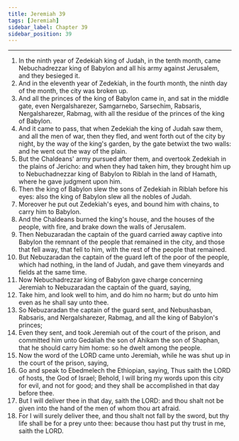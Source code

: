 ```yaml
---
title: Jeremiah 39
tags: [Jeremiah]
sidebar_label: Chapter 39
sidebar_position: 39
---
```


---
1. In the ninth year of Zedekiah king of Judah, in the tenth month, came Nebuchadrezzar king of Babylon and all his army against Jerusalem, and they besieged it.
2. And in the eleventh year of Zedekiah, in the fourth month, the ninth day of the month, the city was broken up.
3. And all the princes of the king of Babylon came in, and sat in the middle gate, even Nergalsharezer, Samgarnebo, Sarsechim, Rabsaris, Nergalsharezer, Rabmag, with all the residue of the princes of the king of Babylon.
4. And it came to pass, that when Zedekiah the king of Judah saw them, and all the men of war, then they fled, and went forth out of the city by night, by the way of the king's garden, by the gate betwixt the two walls: and he went out the way of the plain.
5. But the Chaldeans' army pursued after them, and overtook Zedekiah in the plains of Jericho: and when they had taken him, they brought him up to Nebuchadnezzar king of Babylon to Riblah in the land of Hamath, where he gave judgment upon him.
6. Then the king of Babylon slew the sons of Zedekiah in Riblah before his eyes: also the king of Babylon slew all the nobles of Judah.
7. Moreover he put out Zedekiah's eyes, and bound him with chains, to carry him to Babylon.
8. And the Chaldeans burned the king's house, and the houses of the people, with fire, and brake down the walls of Jerusalem.
9. Then Nebuzaradan the captain of the guard carried away captive into Babylon the remnant of the people that remained in the city, and those that fell away, that fell to him, with the rest of the people that remained.
10. But Nebuzaradan the captain of the guard left of the poor of the people, which had nothing, in the land of Judah, and gave them vineyards and fields at the same time.
11. Now Nebuchadrezzar king of Babylon gave charge concerning Jeremiah to Nebuzaradan the captain of the guard, saying,
12. Take him, and look well to him, and do him no harm; but do unto him even as he shall say unto thee.
13. So Nebuzaradan the captain of the guard sent, and Nebushasban, Rabsaris, and Nergalsharezer, Rabmag, and all the king of Babylon's princes;
14. Even they sent, and took Jeremiah out of the court of the prison, and committed him unto Gedaliah the son of Ahikam the son of Shaphan, that he should carry him home: so he dwelt among the people.
15. Now the word of the LORD came unto Jeremiah, while he was shut up in the court of the prison, saying,
16. Go and speak to Ebedmelech the Ethiopian, saying, Thus saith the LORD of hosts, the God of Israel; Behold, I will bring my words upon this city for evil, and not for good; and they shall be accomplished in that day before thee.
17. But I will deliver thee in that day, saith the LORD: and thou shalt not be given into the hand of the men of whom thou art afraid.
18. For I will surely deliver thee, and thou shalt not fall by the sword, but thy life shall be for a prey unto thee: because thou hast put thy trust in me, saith the LORD.